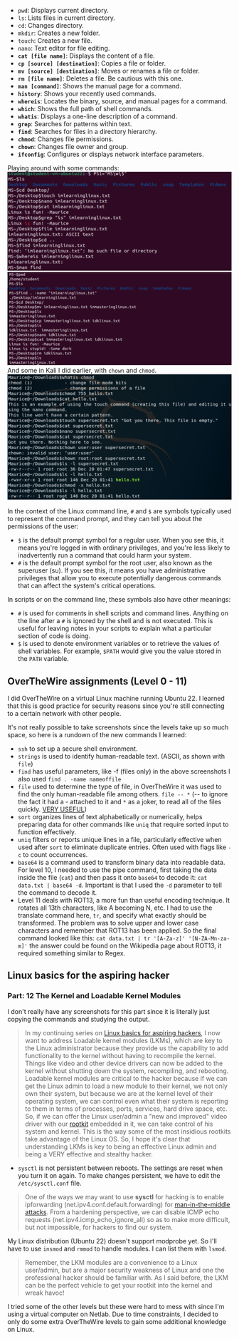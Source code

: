 - `pwd`: Displays current directory.
- `ls`: Lists files in current directory. 
- `cd`: Changes directory. 
- `mkdir`: Creates a new folder. 
- `touch`: Creates a new file. 
- `nano`: Text editor for file editing. 
- **`cat [file name]`**: Displays the content of a file.
- **`cp [source] [destination]`**: Copies a file or folder.
- **`mv [source] [destination]`**: Moves or renames a file or folder.
- **`rm [file name]`**: Deletes a file. Be cautious with this one.
- **`man [command]`**: Shows the manual page for a command.
- **`history`**: Shows your recently used commands.
- **`whereis`**: Locates the binary, source, and manual pages for a command.
- **`which`**: Shows the full path of shell commands.
- **`whatis`**: Displays a one-line description of a command.
- **`grep`**: Searches for patterns within text.
- **`find`**: Searches for files in a directory hierarchy.
- **`chmod`**: Changes file permissions.
- **`chown`**: Changes file owner and group.
- **`ifconfig`**: Configures or displays network interface parameters.

Playing around with some commands:
![Playing with Linux](media/basic_commands_full_1.png "Playing with Linux")
![Playing with Linux p2](media/basic_commands_full_2.png "Playing with Linux, part 2")
And some in Kali I did earlier, with `chown` and `chmod`. 
![Playing with Linux, users and groups](media/basic_commands_5.png "Playing with Linux, users and groups")

In the context of the Linux command line, `#` and `$` are symbols typically used to represent the command prompt, and they can tell you about the permissions of the user:

- `$` is the default prompt symbol for a regular user. When you see this, it means you're logged in with ordinary privileges, and you're less likely to inadvertently run a command that could harm your system.
- `#` is the default prompt symbol for the root user, also known as the superuser (su). If you see this, it means you have administrative privileges that allow you to execute potentially dangerous commands that can affect the system's critical operations.

In scripts or on the command line, these symbols also have other meanings:
- `#` is used for comments in shell scripts and command lines. Anything on the line after a `#` is ignored by the shell and is not executed. This is useful for leaving notes in your scripts to explain what a particular section of code is doing.
- `$` is used to denote environment variables or to retrieve the values of shell variables. For example, `$PATH` would give you the value stored in the `PATH` variable.

## OverTheWire assignments (Level 0 - 11)

I did OverTheWire on a virtual Linux machine running Ubuntu 22. I learned that this is good practice for security reasons since you're still connecting to a certain network with other people.

It's not really possible to take screenshots since the levels take up so much space, so here is a rundown of the new commands I learned:
- `ssh` to set up a secure shell environment.
- `strings` is used to identify human-readable text. (ASCII, as shown with `file`)
- `find` has useful parameters, like -f (files only) in the above screenshots I also used `find . -name nameoffile`
- `file` used to determine the type of file, in OverTheWire it was used to find the only human-readable file among others. `file -- *` (-- to ignore the fact it had a - attached to it and `*` as a joker, to read all of the files quickly. <u>VERY USEFUL</u>) 
- `sort` organizes lines of text alphabetically or numerically, helps preparing data for other commands like `uniq` that require sorted input to function effectively.
- `uniq` filters or reports unique lines in a file, particularly effective when used after `sort` to eliminate duplicate entries. Often used with flags like `-c` to count occurrences. 
- `base64` is a command used to transform binary data into readable data. For level 10, I needed to use the pipe command, first taking the data inside the file (`cat`) and then pass it onto `base64` to decode it: `cat data.txt | base64 -d`. Important is that I used the `-d` parameter to tell the command to decode it.
- Level 11 deals with ROT13, a more fun than useful encoding technique. It rotates all 13th characters, like A becoming N, etc. I had to use the translate command here, `tr`, and specify what exactly should be transformed. The problem was to solve upper and lower case characters and remember that ROT13 has been applied. So the final command looked like this: `cat data.txt | tr '[A-Za-z]' '[N-ZA-Mn-za-m]'` the answer could be found on the Wikipedia page about ROT13, it required something similar to Regex. 

## Linux basics for the aspiring hacker
### Part: 12 The Kernel and Loadable Kernel Modules

I don't really have any screenshots for this part since it is literally just copying the commands and studying the output.

>In my continuing series on [Linux basics for aspiring hackers](https://null-byte.wonderhowto.com/how-to/linux-basics/), I now want to address Loadable kernel modules (LKMs), which are key to the Linux administrator because they provide us the capability to add functionality to the kernel without having to recompile the kernel. Things like video and other device drivers can now be added to the kernel without shutting down the system, recompiling, and rebooting.
>Loadable kernel modules are critical to the hacker because if we can get the Linux admin to load a new module to their kernel, we not only own their system, but because we are at the kernel level of their operating system, we can control even what their system is reporting to them in terms of processes, ports, services, hard drive space, etc.
>So, if we can offer the Linux user/admin a "new and improved" video driver with our [rootkit](https://null-byte.wonderhowto.com/how-to/listeners/) embedded in it, we can take control of his system and kernel. This is the way some of the most insidious rootkits take advantage of the Linux OS.
>So, I hope it's clear that understanding LKMs is key to being an effective Linux admin and being a VERY effective and stealthy hacker.

- `sysctl` is not persistent between reboots. The settings are reset when you turn it on again. To make changes persistent, we have to edit the `/etc/sysctl.conf` file. 
> One of the ways we may want to use **sysctl** for hacking is to enable ipforwarding (net.ipv4.conf.default.forwarding) for [man-in-the-middle attacks](https://null-byte.wonderhowto.com/how-to/hack-like-pro-conduct-simple-man-middle-attack-0147291/). From a hardening perspective, we can disable ICMP echo requests (net.ipv4.icmp_echo_ignore_all) so as to make more difficult, but not impossible, for hackers to find our system.

My Linux distribution (Ubuntu 22) doesn't support modprobe yet. So I'll have to use `insmod` and `rmmod` to handle modules. I can list them with `lsmod`.

> Remember, the LKM modules are a convenience to a Linux user/admin, but are a major security weakness of Linux and one the professional hacker should be familiar with. As I said before, the LKM can be the perfect vehicle to get your rootkit into the kernel and wreak havoc!

I tried some of the other levels but these were hard to mess with since I'm using a virtual computer on Netlab. Due to time constraints, I decided to only do some extra OverTheWire levels to gain some additional knowledge on Linux. 
